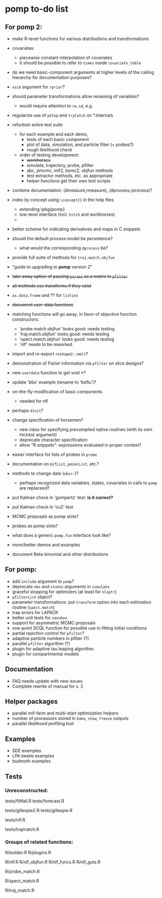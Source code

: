 # pomp to-do list

## For pomp 2:

- make R-level functions for various distributions and transformations
- covariates:
   	- piecewise constant interpolation of covariates
    - it should be possible to refer to `times` inside `covariate_table`
- do we need basic-component arguments at higher levels of the calling hierarchy for documentation purposes?
- `nsim` argument for `rprior`?
- should parameter transformations allow renaming of variables?
	- would require attention to `rw.sd`, e.g.
- regularize use of `pStop` and `tryCatch` on *.internals
- refurbish entire test suite
	- for each example and each demo,
		- tests of each basic component
		- plot of data, simulation, and particle filter (+ probes?)
		- rough likelihood check
	- order of testing development:
		- ~~workhorses~~
		- simulate, trajectory, probe, pfilter
		- abc, pmcmc, mif2, bsmc2, objfun methods
		- test extractor methods, etc. as appropriate
		- helper functions get their own test scripts
- combine documentation: (dmeasure,rmeasure), (dprocess,rprocess)?
- index by concept using `\concept{}` in the help files
	- extending \pkg{pomp}
	- low-level interface (incl. `hitch` and workhorses)
	- 
- better scheme for indicating derivatives and maps in C snippets
- should the default process model be persistence?
	- what would the corresponding `dprocess` be?
- provide full suite of methods for `traj.match.objfun`

- "guide to upgrading to **pomp** version 2"
- ~~take away option of passing `params` as a matrix to `pfilter`~~
- ~~all methods use transforms if they exist~~
- `as.data.frame` and ?? for `listies`
- ~~document user-data functions~~
- matching functions will go away, in favor of objective function constructors:
    - 'probe.match.objfun' looks good: needs testing
    - 'traj.match.objfun' looks good: needs testing
    - 'spect.match.objfun' looks good: needs testing
	- 'nlf' needs to be reworked
- import and re-export `reshape2::melt`?
- demonstration of Fisher information via `pfilter` on slice designs?
- new `userdata` function to get void *?
- update 'bbs' example (rename to 'bsflu')?

- on-the-fly modification of basic components
	- needed for nlf
- perhaps `dinit`?
- change specification of horsemen?
	- new class for specifying precompiled native routines (with its own `PACKAGE` argument)
	- deprecate character specification
	- allow "R snippets": expressions evaluated in proper context?
- easier interface for lists of probes in `probe`
- documentation on `mifList`, `pmcmcList`, etc.?
- methods to change data (`obs<-`)?
	- perhaps recognized data variables, states, covariates in calls to `pomp` are replaceed?
- put Kalman check in 'gompertz' test: **is it correct?**
- put Kalman check in 'ou2' test
- MCMC proposals as pomp slots?
- probes as pomp slots?
- what does a generic `pomp.fun` interface look like?
- more/better demos and examples
- document Beta-binomial and other distributions

## For pomp:

- add `include` argument to `pomp`?
- deprecate `obs` and `states` arguments in `simulate`
- graceful stopping for optimizers (at least for `nloptr`)
- `pfilterList` object?
- parameter transformations: put `transform` option into each estimation routine (`spect.match`)
- trap errors for LAPACK
- better unit tests for `sannbox`
- support for asymmetric MCMC proposals
- one-point SCQL function for possible use in fitting initial conditions
- partial rejection control for `pfilter`?
- adaptive particle numbers in pfilter (?)
- parallel `pfilter` algorithm (?)
- plugin for adaptive tau leaping algorithm.
- plugin for compartmental models

## Documentation

- FAQ needs update with new issues
- Complete rewrite of manual for v. 2

## Helper packages

- parallel mif-farm and multi-start optimization helpers
- number of processors stored in `bake`, `stew`, `freeze` outputs
- parallel likelihood profiling tool

## Examples

- SDE examples
- LPA beetle examples
- budmoth examples

## Tests

### Unreconstructed:

tests/filtfail.R
tests/forecast.R

tests/gillespie2.R
tests/gillespie.R

tests/nlf.R

tests/trajmatch.R

### Groups of related functions:

R/builder.R
R/plugins.R

R/nlf.R
R/nlf_objfun.R
R/nlf_funcs.R
R/nlf_guts.R

R/probe_match.R

R/spect_match.R

R/traj_match.R

